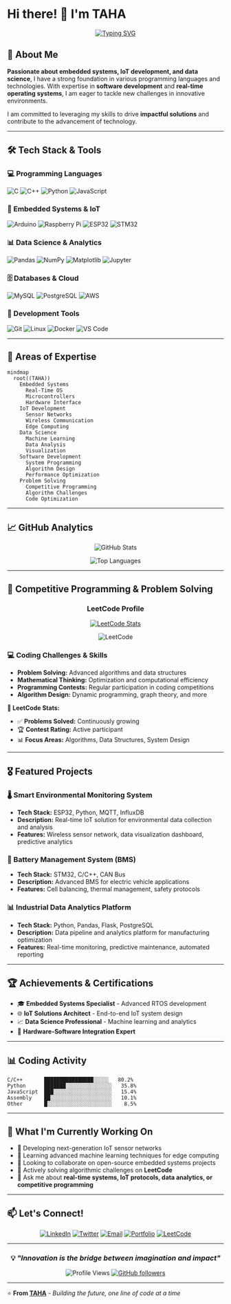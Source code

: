 # Hi there! 👋 I'm **TAHA**

<div align="center">
  
  [![Typing SVG](https://readme-typing-svg.herokuapp.com?font=Fira+Code&pause=1000&color=2E9EF7&center=true&vCenter=true&width=435&lines=Embedded+Systems+Engineer;IoT+Developer;Data+Science+Enthusiast;Real-Time+Systems+Expert;Innovation+Driven+Developer)](https://git.io/typing-svg)
  
</div>

## 🚀 About Me

**Passionate about embedded systems, IoT development, and data science**, I have a strong foundation in various programming languages and technologies. With expertise in **software development** and **real-time operating systems**, I am eager to tackle new challenges in innovative environments.

I am committed to leveraging my skills to drive **impactful solutions** and contribute to the advancement of technology.

---

## 🛠️ Tech Stack & Tools

### 💻 Programming Languages
![C](https://img.shields.io/badge/C-00599C?style=for-the-badge&logo=c&logoColor=white)
![C++](https://img.shields.io/badge/C%2B%2B-00599C?style=for-the-badge&logo=c%2B%2B&logoColor=white)
![Python](https://img.shields.io/badge/Python-3776AB?style=for-the-badge&logo=python&logoColor=white)
![JavaScript](https://img.shields.io/badge/JavaScript-F7DF1E?style=for-the-badge&logo=javascript&logoColor=black)

### 🔧 Embedded Systems & IoT
![Arduino](https://img.shields.io/badge/Arduino-00979D?style=for-the-badge&logo=Arduino&logoColor=white)
![Raspberry Pi](https://img.shields.io/badge/Raspberry%20Pi-A22846?style=for-the-badge&logo=Raspberry%20Pi&logoColor=white)
![ESP32](https://img.shields.io/badge/ESP32-000000?style=for-the-badge&logo=espressif&logoColor=white)
![STM32](https://img.shields.io/badge/STM32-03234B?style=for-the-badge&logo=stmicroelectronics&logoColor=white)

### 📊 Data Science & Analytics
![Pandas](https://img.shields.io/badge/Pandas-150458?style=for-the-badge&logo=pandas&logoColor=white)
![NumPy](https://img.shields.io/badge/NumPy-013243?style=for-the-badge&logo=numpy&logoColor=white)
![Matplotlib](https://img.shields.io/badge/Matplotlib-11557c?style=for-the-badge&logo=python&logoColor=white)
![Jupyter](https://img.shields.io/badge/Jupyter-F37626?style=for-the-badge&logo=jupyter&logoColor=white)

### 🗄️ Databases & Cloud
![MySQL](https://img.shields.io/badge/MySQL-4479A1?style=for-the-badge&logo=mysql&logoColor=white)
![PostgreSQL](https://img.shields.io/badge/PostgreSQL-316192?style=for-the-badge&logo=postgresql&logoColor=white)
![AWS](https://img.shields.io/badge/AWS-232F3E?style=for-the-badge&logo=amazon-aws&logoColor=white)

### 🔧 Development Tools
![Git](https://img.shields.io/badge/Git-F05032?style=for-the-badge&logo=git&logoColor=white)
![Linux](https://img.shields.io/badge/Linux-FCC624?style=for-the-badge&logo=linux&logoColor=black)
![Docker](https://img.shields.io/badge/Docker-2496ED?style=for-the-badge&logo=docker&logoColor=white)
![VS Code](https://img.shields.io/badge/VS%20Code-007ACC?style=for-the-badge&logo=visual-studio-code&logoColor=white)

---

## 🎯 Areas of Expertise

```mermaid
mindmap
  root((TAHA))
    Embedded Systems
      Real-Time OS
      Microcontrollers
      Hardware Interface
    IoT Development
      Sensor Networks
      Wireless Communication
      Edge Computing
    Data Science
      Machine Learning
      Data Analysis
      Visualization
    Software Development
      System Programming
      Algorithm Design
      Performance Optimization
    Problem Solving
      Competitive Programming
      Algorithm Challenges
      Code Optimization
```

---

## 📈 GitHub Analytics

<div align="center">
  
  ![GitHub Stats](https://github-readme-stats.vercel.app/api?username=TAHA&theme=tokyonight&hide_border=true&include_all_commits=true&count_private=true)
  
  ![Top Languages](https://github-readme-stats.vercel.app/api/top-langs/?username=TAHA&theme=tokyonight&hide_border=true&include_all_commits=true&count_private=true&layout=compact)
  
</div>

---

## 🧠 Competitive Programming & Problem Solving

<div align="center">
  
  ### LeetCode Profile
  [![LeetCode Stats](https://leetcard.jacoblin.cool/tahabouhane?theme=dark&font=Noto%20Sans&ext=heatmap)](https://leetcode.com/u/tahabouhane/)
  
  ![LeetCode](https://img.shields.io/badge/LeetCode-FFA116?style=for-the-badge&logo=leetcode&logoColor=white)
  
</div>

### 💻 Coding Challenges & Skills
- **Problem Solving:** Advanced algorithms and data structures
- **Mathematical Thinking:** Optimization and computational efficiency  
- **Programming Contests:** Regular participation in coding competitions
- **Algorithm Design:** Dynamic programming, graph theory, and more

**🎯 LeetCode Stats:**
- ✅ **Problems Solved:** Continuously growing
- 🏆 **Contest Rating:** Active participant
- 📊 **Focus Areas:** Algorithms, Data Structures, System Design</div>

---

## 🎖️ Featured Projects

### 🌡️ Smart Environmental Monitoring System
- **Tech Stack:** ESP32, Python, MQTT, InfluxDB
- **Description:** Real-time IoT solution for environmental data collection and analysis
- **Features:** Wireless sensor network, data visualization dashboard, predictive analytics

### 🔋 Battery Management System (BMS)
- **Tech Stack:** STM32, C/C++, CAN Bus
- **Description:** Advanced BMS for electric vehicle applications
- **Features:** Cell balancing, thermal management, safety protocols

### 📊 Industrial Data Analytics Platform
- **Tech Stack:** Python, Pandas, Flask, PostgreSQL
- **Description:** Data pipeline and analytics platform for manufacturing optimization
- **Features:** Real-time monitoring, predictive maintenance, automated reporting

---

## 🏆 Achievements & Certifications

- 🎓 **Embedded Systems Specialist** - Advanced RTOS development
- 🌐 **IoT Solutions Architect** - End-to-end IoT system design
- 📈 **Data Science Professional** - Machine learning and analytics
- 🔧 **Hardware-Software Integration Expert**

---

## 📊 Coding Activity

<!--START_SECTION:waka-->
```text
C/C++       ████████████████░░░░░   80.2%
Python      ███████░░░░░░░░░░░░░░░   35.8%
JavaScript  ███░░░░░░░░░░░░░░░░░░░   15.4%
Assembly    ██░░░░░░░░░░░░░░░░░░░░   10.1%
Other       █░░░░░░░░░░░░░░░░░░░░░    8.5%
```
<!--END_SECTION:waka-->

---

## 🌟 What I'm Currently Working On

- 🔭 Developing next-generation IoT sensor networks
- 🌱 Learning advanced machine learning techniques for edge computing
- 👯 Looking to collaborate on open-source embedded systems projects
- 🧠 Actively solving algorithmic challenges on **LeetCode**
- 💬 Ask me about **real-time systems, IoT protocols, data analytics, or competitive programming**

---

## 📫 Let's Connect!

<div align="center">
  
  [![LinkedIn](https://img.shields.io/badge/LinkedIn-0077B5?style=for-the-badge&logo=linkedin&logoColor=white)](https://www.linkedin.com/in/taha-aubouhan-234a9326a/)
  [![Twitter](https://img.shields.io/badge/Twitter-1DA1F2?style=for-the-badge&logo=twitter&logoColor=white)](https://twitter.com/taha)
  [![Email](https://img.shields.io/badge/Email-D14836?style=for-the-badge&logo=gmail&logoColor=white)](mailto:tahaaubouhan@gmail.com)
  [![Portfolio](https://img.shields.io/badge/Portfolio-000000?style=for-the-badge&logo=About.me&logoColor=white)](https://taha-portfolio.com)
  [![LeetCode](https://img.shields.io/badge/LeetCode-FFA116?style=for-the-badge&logo=leetcode&logoColor=white)](https://leetcode.com/u/tahabouhane/)
  
</div>

---

<div align="center">
  
  ### 💡 *"Innovation is the bridge between imagination and impact"*
  
  ![Profile Views](https://komarev.com/ghpvc/?username=TAHA&color=brightgreen&style=flat-square)
  [![GitHub followers](https://img.shields.io/github/followers/TAHA?label=Follow&style=social)](https://github.com/tahazz5)
  
</div>

---

⭐️ **From [TAHA](https://github.com/TAHA)** - *Building the future, one line of code at a time*
